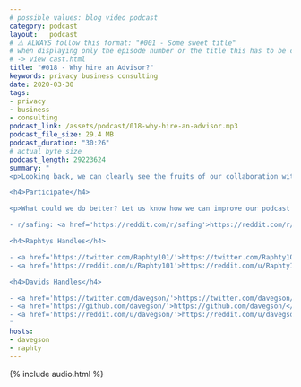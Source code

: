 ```yaml
---
# possible values: blog video podcast
category: podcast
layout:   podcast
# ⚠️ ALWAYS follow this format: "#001 - Some sweet title"
# when displaying only the episode number or the title this has to be constant
# -> view cast.html
title: "#018 - Why hire an Advisor?"
keywords: privacy business consulting
date: 2020-03-30
tags:
- privacy
- business
- consulting
podcast_link: /assets/podcast/018-why-hire-an-advisor.mp3
podcast_file_size: 29.4 MB
podcast_duration: "30:26"
# actual byte size
podcast_length: 29223624
summary: "
<p>Looking back, we can clearly see the fruits of our collaboration with Martin. He helped us give weight to areas that we, as new founders, would easily have overlooked otherwise. From professionalism to financial longevity or even redefining our roles as founders: we went from being equals to making Raphael 'the boss' (with few exceptions). Dive into the importance of structures and find out why it is good for founders to be unequal in everyday work-life.</p>

<h4>Participate</h4>

<p>What could we do better? Let us know how we can improve our podcast on reddit:</p>

- r/safing: <a href='https://reddit.com/r/safing'>https://reddit.com/r/safing</a><br/>

<h4>Raphtys Handles</h4>

- <a href='https://twitter.com/Raphty101/'>https://twitter.com/Raphty101/</a><br/>
- <a href='https://reddit.com/u/Raphty101'>https://reddit.com/u/Raphty101</a><br/>

<h4>Davids Handles</h4>

- <a href='https://twitter.com/davegson/'>https://twitter.com/davegson/</a><br/>
- <a href='https://github.com/davegson/'>https://github.com/davegson/</a><br/>
- <a href='https://reddit.com/u/davegson/'>https://reddit.com/u/davegson/</a><br/>
"
hosts:
- davegson
- raphty
---
```


{% include audio.html %}
